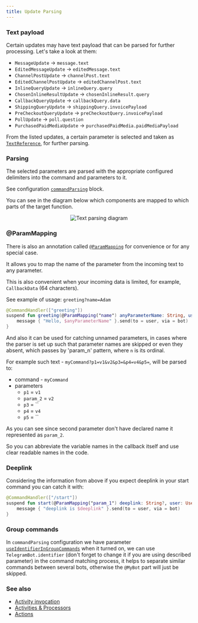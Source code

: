 ```yaml
---
title: Update Parsing
---
```


### Text payload

Certain updates may have text payload that can be parsed for further processing. Let's take a look at them:

* `MessageUpdate` -> `message.text`
* `EditedMessageUpdate` -> `editedMessage.text`
* `ChannelPostUpdate` -> `channelPost.text`
* `EditedChannelPostUpdate` -> `editedChannelPost.text`
* `InlineQueryUpdate` -> `inlineQuery.query`
* `ChosenInlineResultUpdate` -> `chosenInlineResult.query`
* `CallbackQueryUpdate` -> `callbackQuery.data`
* `ShippingQueryUpdate` -> `shippingQuery.invoicePayload`
* `PreCheckoutQueryUpdate` -> `preCheckoutQuery.invoicePayload`
* `PollUpdate` -> `poll.question`
* `PurchasedPaidMediaUpdate` -> `purchasedPaidMedia.paidMediaPayload`

From the listed updates, a certain parameter is selected and taken as [`TextReference`](https://vendelieu.github.io/telegram-bot/telegram-bot/eu.vendeli.tgbot.types.component/-text-reference/index.html), for further parsing.

### Parsing

The selected parameters are parsed with the appropriate configured delimiters into the command and parameters to it.

See configuration [`commandParsing`](https://vendelieu.github.io/telegram-bot/telegram-bot/eu.vendeli.tgbot.types.configuration/-bot-configuration/command-parsing.html) block.

You can see in the diagram below which components are mapped to which parts of the target function.

<p align="center">
  <img src="https://github.com/vendelieu/telegram-bot/assets/3987067/7489099a-cca8-4049-a374-efaf6ce52128" alt="Text parsing diagram" />
</p>

### @ParamMapping

There is also an annotation called [`@ParamMapping`](https://vendelieu.github.io/telegram-bot/telegram-bot/eu.vendeli.tgbot.annotations/-param-mapping/index.html) for convenience or for any special case. 

It allows you to map the name of the parameter from the incoming text to any parameter. 

This is also convenient when your incoming data is limited, for example, `CallbackData` (64 characters).

See example of usage:
`greeting?name=Adam`

```kotlin
@CommandHandler(["greeting"])
suspend fun greeting(@ParamMapping("name") anyParameterName: String, user: User, bot: TelegramBot) {
    message { "Hello, $anyParameterName" }.send(to = user, via = bot)
}
```

And also it can be used for catching unnamed parameters, in cases where the parser is set up such that parameter names are skipped or even they absent, which passes by 'param_n' pattern, where `n` is its ordinal.

For example such text - `myCommand?p1=v1&v2&p3=&p4=v4&p5=`, will be parsed to:
* command - `myCommand`
* parameters
  * `p1` = `v1`
  * `param_2` = `v2`
  * `p3` = ``
  * `p4` = `v4`
  * `p5` = ``

As you can see since second parameter don't have declared name it represented as `param_2`.

So you can abbreviate the variable names in the callback itself and use clear readable names in the code.

### Deeplink

Considering the information from above if you expect deeplink in your start command you can catch it with:

```kotlin
@CommandHandler(["/start"])
suspend fun start(@ParamMapping("param_1") deeplink: String?, user: User, bot: TelegramBot) {
    message { "deeplink is $deeplink" }.send(to = user, via = bot)
}
```

### Group commands

In `commandParsing` configuration we have parameter [`useIdentifierInGroupCommands`](https://vendelieu.github.io/telegram-bot/telegram-bot/eu.vendeli.tgbot.types.configuration/-command-parsing-configuration/use-identifier-in-group-commands.html) when it turned on, we can use `TelegramBot.identifier` (don't forget to change it if you are using described parameter) in the command matching process, it helps to separate similar commands between several bots, otherwise the `@MyBot` part will just be skipped. 

### See also

* [Activity invocation](Activity-invocation.md)
* [Activities & Processors](Activites-and-Processors.md)
* [Actions](Actions.md)
